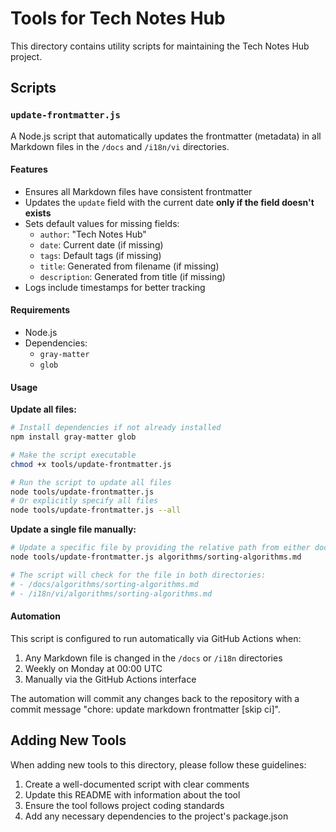 # Tools for Tech Notes Hub

This directory contains utility scripts for maintaining the Tech Notes Hub project.

## Scripts

### `update-frontmatter.js`

A Node.js script that automatically updates the frontmatter (metadata) in all Markdown files in the `/docs` and `/i18n/vi` directories.

#### Features

- Ensures all Markdown files have consistent frontmatter
- Updates the `update` field with the current date **only if the field doesn't exists**
- Sets default values for missing fields:
  - `author`: "Tech Notes Hub"
  - `date`: Current date (if missing)
  - `tags`: Default tags (if missing)
  - `title`: Generated from filename (if missing)
  - `description`: Generated from title (if missing)
- Logs include timestamps for better tracking

#### Requirements

- Node.js
- Dependencies:
  - `gray-matter`
  - `glob`

#### Usage

**Update all files:**

```bash
# Install dependencies if not already installed
npm install gray-matter glob

# Make the script executable
chmod +x tools/update-frontmatter.js

# Run the script to update all files
node tools/update-frontmatter.js
# Or explicitly specify all files
node tools/update-frontmatter.js --all
```

**Update a single file manually:**

```bash
# Update a specific file by providing the relative path from either docs/ or i18n/vi/
node tools/update-frontmatter.js algorithms/sorting-algorithms.md

# The script will check for the file in both directories:
# - /docs/algorithms/sorting-algorithms.md
# - /i18n/vi/algorithms/sorting-algorithms.md
```

#### Automation

This script is configured to run automatically via GitHub Actions when:

1. Any Markdown file is changed in the `/docs` or `/i18n` directories
2. Weekly on Monday at 00:00 UTC
3. Manually via the GitHub Actions interface

The automation will commit any changes back to the repository with a commit message "chore: update markdown frontmatter [skip ci]".

## Adding New Tools

When adding new tools to this directory, please follow these guidelines:

1. Create a well-documented script with clear comments
2. Update this README with information about the tool
3. Ensure the tool follows project coding standards
4. Add any necessary dependencies to the project's package.json
